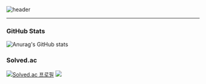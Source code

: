 ![header](https://capsule-render.vercel.app/api?type=shark&color=auto&height=300&section=header&text=Welcome&fontSize=75&desc=minseok's&nbsp;github&descAlign=60&descAlignY=65)
- - -

### GitHub Stats
![Anurag's GitHub stats](https://github-readme-stats.vercel.app/api?username=mandos1995&show_icons=true&theme=radical)

### Solved.ac
[![Solved.ac
프로필](http://mazassumnida.wtf/api/v2/generate_badge?boj=mandos95)](https://solved.ac/mandos95)
 <img src="http://mazandi.herokuapp.com/api?handle=mandos95&theme=warm"/>


